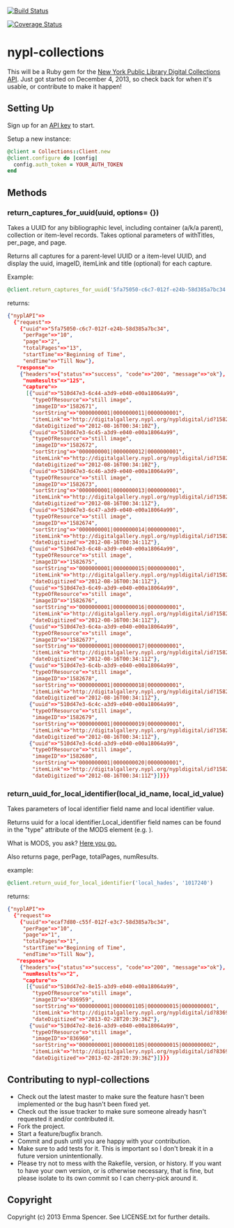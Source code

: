[![Build Status](https://travis-ci.org/enspencer/nypl-collections.png?branch=master)](https://travis-ci.org/enspencer/nypl-collections)

[![Coverage Status](https://coveralls.io/repos/enspencer/nypl-collections/badge.png)](https://coveralls.io/r/enspencer/nypl-collections)

# nypl-collections

This will be a Ruby gem for the [New York Public Library Digital Collections API](http://api.repo.nypl.org/). Just got started on December 4, 2013, so check back for when it's usable, or contribute to make it happen!

## Setting Up

Sign up for an [API key](http://api.repo.nypl.org/) to start.

Setup a new instance:

```ruby
@client = Collections::Client.new
@client.configure do |config|
  config.auth_token = YOUR_AUTH_TOKEN
end
```

## Methods

### return_captures_for_uuid(uuid, options= {})
Takes a UUID for any bibliographic level, including container (a/k/a parent), collection or item-level records. Takes optional parameters of withTitles, per_page, and page.

Returns all captures for a parent-level UUID or a item-level UUID, and display the uuid, imageID, itemLink and title (optional) for each capture.

Example:

```ruby
@client.return_captures_for_uuid('5fa75050-c6c7-012f-e24b-58d385a7bc34', per_page: '10', page: '2')
```

returns:
```json
{"nyplAPI"=>
  {"request"=>
    {"uuid"=>"5fa75050-c6c7-012f-e24b-58d385a7bc34",
     "perPage"=>"10",
     "page"=>"2",
     "totalPages"=>"13",
     "startTime"=>"Beginning of Time",
     "endTime"=>"Till Now"},
   "response"=>
    {"headers"=>{"status"=>"success", "code"=>"200", "message"=>"ok"},
     "numResults"=>"125",
     "capture"=>
      [{"uuid"=>"510d47e3-6c44-a3d9-e040-e00a18064a99",
        "typeOfResource"=>"still image",
        "imageID"=>"1582671",
        "sortString"=>"0000000001|0000000011|0000000001",
        "itemLink"=>"http://digitalgallery.nypl.org/nypldigital/id?1582671",
        "dateDigitized"=>"2012-08-16T00:34:10Z"},
       {"uuid"=>"510d47e3-6c45-a3d9-e040-e00a18064a99",
        "typeOfResource"=>"still image",
        "imageID"=>"1582672",
        "sortString"=>"0000000001|0000000012|0000000001",
        "itemLink"=>"http://digitalgallery.nypl.org/nypldigital/id?1582672",
        "dateDigitized"=>"2012-08-16T00:34:10Z"},
       {"uuid"=>"510d47e3-6c46-a3d9-e040-e00a18064a99",
        "typeOfResource"=>"still image",
        "imageID"=>"1582673",
        "sortString"=>"0000000001|0000000013|0000000001",
        "itemLink"=>"http://digitalgallery.nypl.org/nypldigital/id?1582673",
        "dateDigitized"=>"2012-08-16T00:34:11Z"},
       {"uuid"=>"510d47e3-6c47-a3d9-e040-e00a18064a99",
        "typeOfResource"=>"still image",
        "imageID"=>"1582674",
        "sortString"=>"0000000001|0000000014|0000000001",
        "itemLink"=>"http://digitalgallery.nypl.org/nypldigital/id?1582674",
        "dateDigitized"=>"2012-08-16T00:34:11Z"},
       {"uuid"=>"510d47e3-6c48-a3d9-e040-e00a18064a99",
        "typeOfResource"=>"still image",
        "imageID"=>"1582675",
        "sortString"=>"0000000001|0000000015|0000000001",
        "itemLink"=>"http://digitalgallery.nypl.org/nypldigital/id?1582675",
        "dateDigitized"=>"2012-08-16T00:34:11Z"},
       {"uuid"=>"510d47e3-6c49-a3d9-e040-e00a18064a99",
        "typeOfResource"=>"still image",
        "imageID"=>"1582676",
        "sortString"=>"0000000001|0000000016|0000000001",
        "itemLink"=>"http://digitalgallery.nypl.org/nypldigital/id?1582676",
        "dateDigitized"=>"2012-08-16T00:34:11Z"},
       {"uuid"=>"510d47e3-6c4a-a3d9-e040-e00a18064a99",
        "typeOfResource"=>"still image",
        "imageID"=>"1582677",
        "sortString"=>"0000000001|0000000017|0000000001",
        "itemLink"=>"http://digitalgallery.nypl.org/nypldigital/id?1582677",
        "dateDigitized"=>"2012-08-16T00:34:11Z"},
       {"uuid"=>"510d47e3-6c4b-a3d9-e040-e00a18064a99",
        "typeOfResource"=>"still image",
        "imageID"=>"1582678",
        "sortString"=>"0000000001|0000000018|0000000001",
        "itemLink"=>"http://digitalgallery.nypl.org/nypldigital/id?1582678",
        "dateDigitized"=>"2012-08-16T00:34:11Z"},
       {"uuid"=>"510d47e3-6c4c-a3d9-e040-e00a18064a99",
        "typeOfResource"=>"still image",
        "imageID"=>"1582679",
        "sortString"=>"0000000001|0000000019|0000000001",
        "itemLink"=>"http://digitalgallery.nypl.org/nypldigital/id?1582679",
        "dateDigitized"=>"2012-08-16T00:34:11Z"},
       {"uuid"=>"510d47e3-6c4d-a3d9-e040-e00a18064a99",
        "typeOfResource"=>"still image",
        "imageID"=>"1582680",
        "sortString"=>"0000000001|0000000020|0000000001",
        "itemLink"=>"http://digitalgallery.nypl.org/nypldigital/id?1582680",
        "dateDigitized"=>"2012-08-16T00:34:11Z"}]}}}
```
### return_uuid_for_local_identifier(local_id_name, local_id_value)

Takes parameters of local identifier field name and local identifier value.

Returns uuid for a local identifier.Local_identifier field names can be found in the "type" attribute of the MODS <identifier> element (e.g. <identifier type="local_[identifier-field-name]">).

What is MODS, you ask? [Here you go.](http://www.loc.gov/standards/mods/)

Also returns page, perPage, totalPages, numResults.

example: 
```ruby
@client.return_uuid_for_local_identifier('local_hades', '1017240')
```

returns:
```json
{"nyplAPI"=>
  {"request"=>
    {"uuid"=>"ecaf7d80-c55f-012f-e3c7-58d385a7bc34",
     "perPage"=>"10",
     "page"=>"1",
     "totalPages"=>"1",
     "startTime"=>"Beginning of Time",
     "endTime"=>"Till Now"},
   "response"=>
    {"headers"=>{"status"=>"success", "code"=>"200", "message"=>"ok"},
     "numResults"=>"2",
     "capture"=>
      [{"uuid"=>"510d47e2-8e15-a3d9-e040-e00a18064a99",
        "typeOfResource"=>"still image",
        "imageID"=>"836959",
        "sortString"=>"0000000001|0000001105|0000000015|0000000001",
        "itemLink"=>"http://digitalgallery.nypl.org/nypldigital/id?836959",
        "dateDigitized"=>"2013-02-28T20:39:36Z"},
       {"uuid"=>"510d47e2-8e16-a3d9-e040-e00a18064a99",
        "typeOfResource"=>"still image",
        "imageID"=>"836960",
        "sortString"=>"0000000001|0000001105|0000000015|0000000002",
        "itemLink"=>"http://digitalgallery.nypl.org/nypldigital/id?836960",
        "dateDigitized"=>"2013-02-28T20:39:36Z"}]}}}
```

## Contributing to nypl-collections
 
* Check out the latest master to make sure the feature hasn't been implemented or the bug hasn't been fixed yet.
* Check out the issue tracker to make sure someone already hasn't requested it and/or contributed it.
* Fork the project.
* Start a feature/bugfix branch.
* Commit and push until you are happy with your contribution.
* Make sure to add tests for it. This is important so I don't break it in a future version unintentionally.
* Please try not to mess with the Rakefile, version, or history. If you want to have your own version, or is otherwise necessary, that is fine, but please isolate to its own commit so I can cherry-pick around it.

## Copyright

Copyright (c) 2013 Emma Spencer. See LICENSE.txt for
further details.

